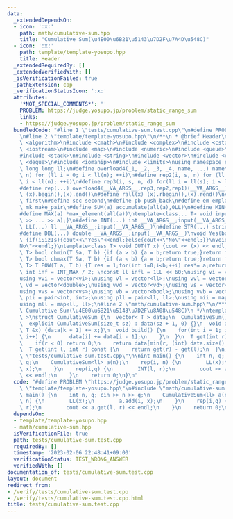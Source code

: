 ```yaml
---
data:
  _extendedDependsOn:
  - icon: ':x:'
    path: math/cumulative-sum.hpp
    title: "Cumulative Sum(\u4E00\u6B21\u5143\u7D2F\u7A4D\u548C)"
  - icon: ':x:'
    path: template/template-yosupo.hpp
    title: Header
  _extendedRequiredBy: []
  _extendedVerifiedWith: []
  _isVerificationFailed: true
  _pathExtension: cpp
  _verificationStatusIcon: ':x:'
  attributes:
    '*NOT_SPECIAL_COMMENTS*': ''
    PROBLEM: https://judge.yosupo.jp/problem/static_range_sum
    links:
    - https://judge.yosupo.jp/problem/static_range_sum
  bundledCode: "#line 1 \"tests/cumulative-sum.test.cpp\"\n#define PROBLEM \"https://judge.yosupo.jp/problem/static_range_sum\"\
    \n#line 2 \"template/template-yosupo.hpp\"\n/**\n * @brief Header\n */\n#include\
    \ <algorithm>\n#include <cmath>\n#include <complex>\n#include <cstdio>\n#include\
    \ <iostream>\n#include <map>\n#include <numeric>\n#include <queue>\n#include <set>\n\
    #include <stack>\n#include <string>\n#include <vector>\n#include <climits>\n#include\
    \ <deque>\n#include <iomanip>\n#include <limits>\nusing namespace std;\ntypedef\
    \ long long ll;\n#define overload4(_1, _2, _3, _4, name, ...) name\n#define rep1(i,\
    \ n) for (ll i = 0; i < ll(n); ++i)\n#define rep2(i, s, n) for (ll i = ll(s);\
    \ i < ll(n); ++i)\n#define rep3(i, s, n, d) for(ll i = ll(s); i < ll(n); i+=d)\n\
    #define rep(...) overload4(__VA_ARGS__,rep3,rep2,rep1)(__VA_ARGS__)\n#define all(x)\
    \ (x).begin(),(x).end()\n#define rall(x) (x).rbegin(),(x).rend()\n#define fir\
    \ first\n#define sec second\n#define pb push_back\n#define em emplace_back\n#define\
    \ mk make_pair\n#define SUM(a) accumulate(all(a),0LL)\n#define MIN(a) *min_element(all(a))\n\
    #define MAX(a) *max_element(all(a))\ntemplate<class... T> void input(T&... a){(cin\
    \ >> ... >> a);}\n#define INT(...) int __VA_ARGS__;input(__VA_ARGS__)\n#define\
    \ LL(...) ll __VA_ARGS__;input(__VA_ARGS__)\n#define STR(...) string __VA_ARGS__;input(__VA_ARGS__)\n\
    #define DBL(...) double __VA_ARGS__;input(__VA_ARGS__)\nvoid Yes(bool iSizIs=true)\
    \ {if(iSizIs){cout<<\"Yes\"<<endl;}else{cout<<\"No\"<<endl;}}\nvoid No() {cout<<\"\
    No\"<<endl;}\ntemplate<class T> void OUT(T x) {cout << (x) << endl;}\ntemplate<class\
    \ T> bool chmin(T &a, T b) {if (a > b) {a = b;return true;}return false;}\ntemplate<class\
    \ T> bool chmax(T &a, T b) {if (a < b) {a = b;return true;}return false;}\ntemplate<class\
    \ T> T POW(T a, T b) {T res = 1;for(int i=0;i<b;++i) res*= a;return res;}\nconst\
    \ int inf = INT_MAX / 2; \nconst ll infl = 1LL << 60;\nusing vi = vector<int>;\n\
    using vvi = vector<vi>;\nusing vl = vector<ll>;\nusing vvl = vector<vl>;\nusing\
    \ vd = vector<double>;\nusing vvd = vector<vd>;\nusing vs = vector<string>;\n\
    using vvs = vector<vs>;\nusing vb = vector<bool>;\nusing vvb = vector<vb>;\nusing\
    \ pii = pair<int, int>;\nusing pll = pair<ll, ll>;\nusing mii = map<int, int>;\n\
    using mll = map<ll, ll>;\n#line 2 \"math/cumulative-sum.hpp\"\n/**\n * @brief\
    \ Cumulative Sum(\u4E00\u6B21\u5143\u7D2F\u8A08\u548C)\n */\ntemplate< class T\
    \ >\nstruct CumulativeSum {\n  vector< T > data;\n  CumulativeSum() = default;\n\
    \  explicit CumulativeSum(size_t sz) : data(sz + 1, 0) {}\n  void add(int k, const\
    \ T &x) {data[k + 1] += x;}\n  void build() {\n    for(int i = 1; i < data.size();\
    \ i++) {\n      data[i] += data[i - 1];\n    }\n  }\n  T get(int r) const {\n\
    \    if(r < 0) return 0;\n    return data[min(r, (int) data.size() - 1)];\n  }\n\
    \  T get(int l, int r) const {\n    return get(r) - get(l);\n  }\n};\n#line 4\
    \ \"tests/cumulative-sum.test.cpp\"\n\nint main() {\n    int n, q; cin >> n >>\
    \ q;\n    CumulativeSum<ll> a(n);\n    rep(i, n) {\n        LL(x);\n        a.add(i,\
    \ x);\n    }\n    rep(i,q) {\n        INT(l, r);\n        cout << a.get(l, r)\
    \ << endl;\n    }\n    return 0;\n}\n"
  code: "#define PROBLEM \"https://judge.yosupo.jp/problem/static_range_sum\"\n#include\
    \ \"template/template-yosupo.hpp\"\n#include \"math/cumulative-sum.hpp\"\n\nint\
    \ main() {\n    int n, q; cin >> n >> q;\n    CumulativeSum<ll> a(n);\n    rep(i,\
    \ n) {\n        LL(x);\n        a.add(i, x);\n    }\n    rep(i,q) {\n        INT(l,\
    \ r);\n        cout << a.get(l, r) << endl;\n    }\n    return 0;\n}"
  dependsOn:
  - template/template-yosupo.hpp
  - math/cumulative-sum.hpp
  isVerificationFile: true
  path: tests/cumulative-sum.test.cpp
  requiredBy: []
  timestamp: '2023-02-06 22:48:41+09:00'
  verificationStatus: TEST_WRONG_ANSWER
  verifiedWith: []
documentation_of: tests/cumulative-sum.test.cpp
layout: document
redirect_from:
- /verify/tests/cumulative-sum.test.cpp
- /verify/tests/cumulative-sum.test.cpp.html
title: tests/cumulative-sum.test.cpp
---
```

